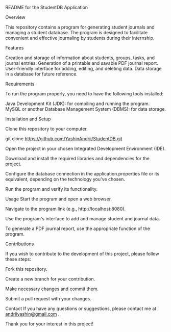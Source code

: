 README for the StudentDB Application

Overview

This repository contains a program for generating student journals and managing a student database. The program is designed to facilitate convenient and effective journaling by students during their internship.

Features

Creation and storage of information about students, groups, tasks, and journal entries.
Generation of a printable and savable PDF journal report.
User-friendly interface for adding, editing, and deleting data.
Data storage in a database for future reference.

Requirements

To run the program properly, you need to have the following tools installed:

Java Development Kit (JDK): for compiling and running the program.
MySQL or another Database Management System (DBMS): for data storage.

Installation and Setup

Clone this repository to your computer.

git clone https://github.com/YashinAndrii/StudentDB.git

Open the project in your chosen Integrated Development Environment (IDE).

Download and install the required libraries and dependencies for the project.

Configure the database connection in the application.properties file or its equivalent, depending on the technology you've chosen.

Run the program and verify its functionality.

Usage
Start the program and open a web browser.

Navigate to the program link (e.g., http://localhost:8080).

Use the program's interface to add and manage student and journal data.

To generate a PDF journal report, use the appropriate function of the program.

Contributions

If you wish to contribute to the development of this project, please follow these steps:

Fork this repository.

Create a new branch for your contribution.

Make necessary changes and commit them.

Submit a pull request with your changes.

Contact
If you have any questions or suggestions, please contact me at andriiyashin@gmail.com .

Thank you for your interest in this project!
